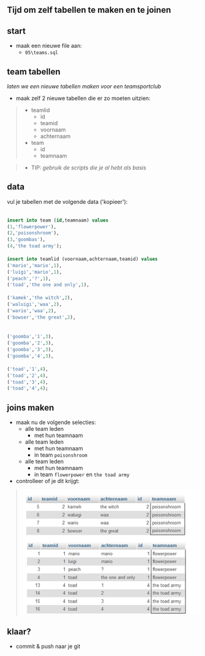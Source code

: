 ## Tijd om zelf tabellen te maken en te joinen


## start

- maak een nieuwe file aan:
    - `05\teams.sql`

## team tabellen    
*laten we een nieuwe tabellen maken voor een teamsportclub*

- maak zelf 2 nieuwe tabellen die er zo moeten uitzien:
> - teamlid
>    - id
>    - teamid
>    - voornaam
>    - achternaam
> - team
>    - id
>    - teamnaam

> - TIP: *gebruik de scripts die je al hebt als basis*


## data

vul je tabellen met de volgende data ('kopieer'):
```SQL

insert into team (id,teamnaam) values 
(1,'flowerpower'),
(2,'poisonshroom'),
(3,'goombas'),
(4,'the toad army');

insert into teamlid (voornaam,achternaam,teamid) values 
('mario','mario',1),
('luigi','mario',1),
('peach','?',1),
('toad','the one and only',1),

('kamek','the witch',2),
('waluigi','waa',2),
('wario','waa',2),
('bowser','the great',2),


('goomba','1',3),
('goomba','2',3),
('goomba','3',3),
('goomba','4',3),

('toad','1',4),
('toad','2',4),
('toad','3',4),
('toad','4',4);


```

## joins maken


- maak nu de volgende selecties:
    - alle team leden
        - met hun teamnaam
    - alle team leden
        - met hun teamnaam
        - in team `poisonshroom`
    - alle team leden
        - met hun teamnaam
        - in team `flowerpower` en `the toad army`
- controlleer of je dit krijgt:
> ![](img/teamsresult.png)

## klaar?

- commit & push naar je git